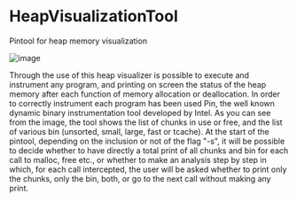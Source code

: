 # HeapVisualizationTool
Pintool for heap memory visualization

![image](https://user-images.githubusercontent.com/48536307/148425849-8ceb73cb-90bd-4a55-bc8b-8db4606a327d.png)

Through the use of this heap visualizer is possible to execute and instrument any program, and printing on screen the status of the heap memory after each function of memory allocation or deallocation. In order to correctly instrument each program has been used Pin, the well known dynamic binary instrumentation tool developed by Intel. As you can see from the image, the tool shows the list of chunks in use or free, and the list of various bin (unsorted, small, large, fast or tcache). At the start of the pintool, depending on the inclusion or not of the flag "-s", it will be possible to decide whether to have directly a total print of all chunks and bin for each call to malloc, free etc., or whether to make an analysis step by step in which, for each call intercepted, the user will be asked whether to print only the chunks, only the bin, both, or go to the next call without making any print.

